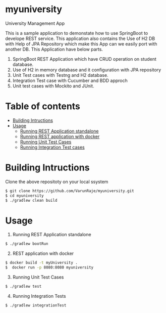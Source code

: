 # myuniversity
University Management App

This is a sample application to demonstate how to use SpringBoot to develope REST service. This application also contains the Use of H2 DB with Help of JPA Repository  which make this  App can we easily port with another DB.
This Application have below parts.
1. SpringBoot REST Application which have CRUD operation on student database.
2. Use of H2 in memory database and it configuration with JPA repository
3. Unit Test cases with Testng and H2 database.
4. Integration Test case with Cucumber and BDD approch
5. Unit test cases with Mockito and JUnit.


Table of contents
=================

<!--ts-->
* [Building Intructions](#installation)
* [Usage](#usage)
    * [Running REST Application standalone](#running)
    * [Running REST application with docker](#docker-run)
    * [Running Unit Test Cases](#unit-test-run)
    * [Running Integration Test cases](#integration-test-run)
<!--te-->

Building Intructions
============
Clone the above repositoty on your local ssystem

```bash
$ git clone https://github.com/VarunRaje/myuniversity.git
$ cd myuniversity
$ ./gradlew clean build
```


Usage
============

1. Running REST Application standalone

```bash
$ ./gradlew bootRun
```

2. REST application with docker

```bash
$ docker build -t myUniversity .
$  docker run -p 8080:8080 myuniversity
```

3. Running Unit Test Cases

```bash
$ ./gradlew test
```

4. Running Integration Tests

```bash
$ ./gradlew integrationTest
```




